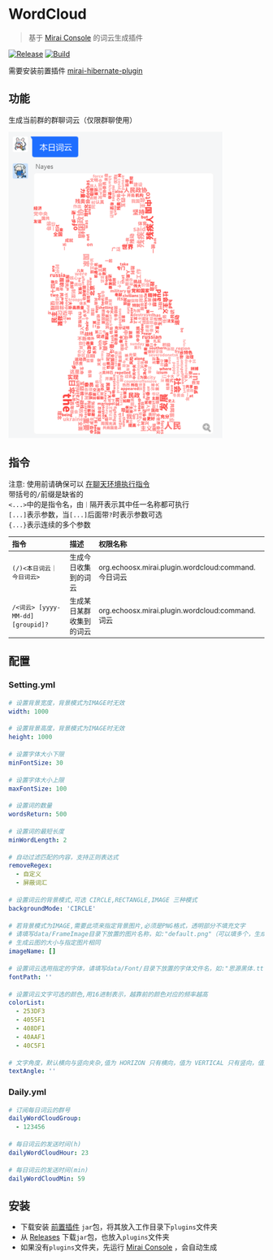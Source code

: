 # WordCloud

> 基于 [Mirai Console](https://github.com/mamoe/mirai-console) 的词云生成插件

[![Release](https://img.shields.io/github/v/release/Echoosx/WordCloud)](https://github.com/Echoosx/WordCloud/releases)
[![Build](https://github.com/Echoosx/WordCloud/workflows/Java%20CI%20with%20Gradle/badge.svg?branch=master)](https://github.com/Echoosx/WordCloud/actions/workflows/gradle.yml)

需要安装前置插件 [mirai-hibernate-plugin](https://github.com/cssxsh/mirai-hibernate-plugin)

## 功能
生成当前群的群聊词云（仅限群聊使用）

![img.png](src/main/resources/readme/img.png)

## 指令
注意: 使用前请确保可以 [在聊天环境执行指令](https://github.com/project-mirai/chat-command)  
带括号的`/`前缀是缺省的  
`<...>`中的是指令名，由`｜`隔开表示其中任一名称都可执行  
`[...]`表示参数，当`[...]`后面带`?`时表示参数可选  
`{...}`表示连续的多个参数


| 指令                   | 描述          |权限名称       |
|:---------------------|:------------|:--------|
| `(/)<本日词云｜今日词云>` | 生成今日收集到的词云  |org.echoosx.mirai.plugin.wordcloud:command.今日词云|
| `/<词云> [yyyy-MM-dd] [groupid]?` | 生成某日某群收集到的词云 |org.echoosx.mirai.plugin.wordcloud:command.词云|

## 配置
### Setting.yml
```yaml
# 设置背景宽度，背景模式为IMAGE时无效
width: 1000

# 设置背景高度，背景模式为IMAGE时无效
height: 1000

# 设置字体大小下限
minFontSize: 30

# 设置字体大小上限
maxFontSize: 100

# 设置词的数量
wordsReturn: 500

# 设置词的最短长度
minWordLength: 2

# 自动过滤匹配的内容，支持正则表达式
removeRegex: 
  - 自定义
  - 屏蔽词汇
  
# 设置词云的背景模式,可选 CIRCLE,RECTANGLE,IMAGE 三种模式
backgroundMode: 'CIRCLE'

# 若背景模式为IMAGE,需要此项来指定背景图片,必须是PNG格式，透明部分不填充文字
# 请填写data/FrameImage目录下放置的图片名称，如:"default.png"（可以填多个，生成时则随机选用）
# 生成云图的大小与指定图片相同
imageName: []

# 设置词云选用指定的字体，请填写data/Font/目录下放置的字体文件名，如:"思源黑体.ttf"
fontPath: ''

# 设置词云文字可选的颜色,用16进制表示，越靠前的颜色对应的频率越高
colorList:
  - 253DF3
  - 4055F1
  - 408DF1
  - 40AAF1
  - 40C5F1
  
# 文字角度，默认横向与竖向夹杂,值为 HORIZON 只有横向，值为 VERTICAL 只有竖向，值为 RANDOM 角度随机
textAngle: ''
```
### Daily.yml
```yaml
# 订阅每日词云的群号
dailyWordCloudGroup: 
  - 123456
  
# 每日词云的发送时间(h)
dailyWordCloudHour: 23

# 每日词云的发送时间(min)
dailyWordCloudMin: 59
```

## 安装
- 下载安装 [前置插件](https://github.com/cssxsh/mirai-hibernate-plugin/releases/tag/v2.1.1) `jar`包，将其放入工作目录下`plugins`文件夹
- 从 [Releases](https://github.com/Echoosx/WordCloud/releases) 下载`jar`包，也放入`plugins`文件夹
- 如果没有`plugins`文件夹，先运行 [Mirai Console](https://github.com/mamoe/mirai-console) ，会自动生成
